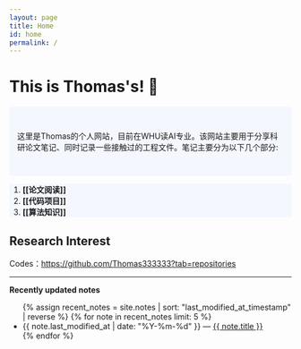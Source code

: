 ```yaml
---
layout: page
title: Home
id: home
permalink: / 
---
```


# This is Thomas's! 🌱

<p style="padding: 3em 1em; background: #f5f7ff; border-radius: 4px;">
    这里是Thomas的个人网站，目前在WHU读AI专业。该网站主要用于分享科研论文笔记、同时记录一些接触过的工程文件。笔记主要分为以下几个部分:
    </p>

  <ol style="background: #f5f7ff;">
    <li style="background: #f5f7ff;"><strong>[[论文阅读]]</strong></li>
    <li style="background: #f5f7ff;"><strong>[[代码项目]]</strong></li>
    <li style="background: #f5f7ff;"><strong>[[算法知识]]</strong></li>
  </ol>

## Research Interest









Codes：<a href='https://github.com/Thomas333333?tab=repositories'>https://github.com/Thomas333333?tab=repositories </a>

---



<strong>Recently updated notes</strong>

<ul>
  {% assign recent_notes = site.notes | sort: "last_modified_at_timestamp" | reverse %}
  {% for note in recent_notes limit: 5 %}
    <li>
      {{ note.last_modified_at | date: "%Y-%m-%d" }} — <a class="internal-link" href="{{ note.url }}">{{ note.title }}</a>
    </li>
  {% endfor %}
</ul>

<style>
  .wrapper {
    max-width: 46em;
  }
</style>
